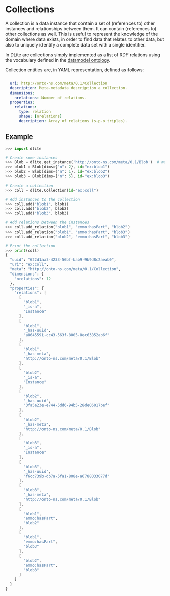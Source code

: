 Collections
===========
A collection is a data instance that contain a set of (references to) other
instances and relationships between them.
It can contain (references to) other collections as well.
This is useful to represent the knowledge of the domain where
data exists, in order to find data that relates to other data, but
also to uniquely identify a complete data set with a single
identifier.

In DLite are collections simply implemented as a list of RDF relations
using the vocabulary defined in the [datamodel ontology].

Collection entities are, in YAML representation, defined as follows:
```yaml

  uri: http://onto-ns.com/meta/0.1/Collection
  description: Meta-metadata description a collection.
  dimensions:
    nrelations: Number of relations.
  properties:
    relations:
      type: relation
      shape: [nrelations]
      description: Array of relations (s-p-o triples).
```

Example
-------
```python
>>> import dlite

# Create some instances
>>> Blob = dlite.get_instance('http://onto-ns.com/meta/0.1/Blob')  # metadata
>>> blob1 = Blob(dims={"n": 2}, id="ex:blob1")
>>> blob2 = Blob(dims={"n": 1}, id="ex:blob2")
>>> blob3 = Blob(dims={"n": 5}, id="ex:blob3")

# Create a collection
>>> coll = dlite.Collection(id="ex:coll")

# Add instances to the collection
>>> coll.add("blob1", blob1)
>>> coll.add("blob2", blob2)
>>> coll.add("blob3", blob3)

# Add relations between the instances
>>> coll.add_relation("blob1", "emmo:hasPart", "blob2")
>>> coll.add_relation("blob1", "emmo:hasPart", "blob3")
>>> coll.add_relation("blob2", "emmo:hasPart", "blob3")

# Print the collection
>>> print(coll)
{
  "uuid": "622d1aa3-4233-56bf-bab9-9b9d8c2aeab0",
  "uri": "ex:coll",
  "meta": "http://onto-ns.com/meta/0.1/Collection",
  "dimensions": {
    "nrelations": 12
  },
  "properties": {
    "relations": [
      [
        "blob1",
        "_is-a",
        "Instance"
      ],
      [
        "blob1",
        "_has-uuid",
        "a8645591-cc43-563f-8005-8ec63852ab6f"
      ],
      [
        "blob1",
        "_has-meta",
        "http://onto-ns.com/meta/0.1/Blob"
      ],
      [
        "blob2",
        "_is-a",
        "Instance"
      ],
      [
        "blob2",
        "_has-uuid",
        "3fa5a23e-e744-5dd6-94b5-28de06017bef"
      ],
      [
        "blob2",
        "_has-meta",
        "http://onto-ns.com/meta/0.1/Blob"
      ],
      [
        "blob3",
        "_is-a",
        "Instance"
      ],
      [
        "blob3",
        "_has-uuid",
        "f6cc739b-db7a-5fa1-808e-a6788033077d"
      ],
      [
        "blob3",
        "_has-meta",
        "http://onto-ns.com/meta/0.1/Blob"
      ],
      [
        "blob1",
        "emmo:hasPart",
        "blob2"
      ],
      [
        "blob1",
        "emmo:hasPart",
        "blob3"
      ],
      [
        "blob2",
        "emmo:hasPart",
        "blob3"
      ]
    ]
  }
}

```

[datamodel ontology]: https://github.com/emmo-repo/datamodel/
